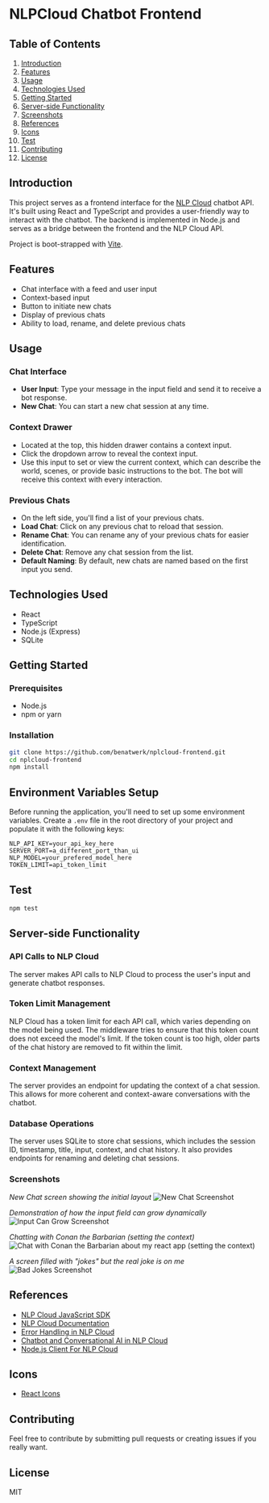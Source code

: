 # NLPCloud Chatbot Frontend

## Table of Contents

1. [Introduction](#introduction)
2. [Features](#features)
3. [Usage](#usage)
4. [Technologies Used](#technologies-used)
5. [Getting Started](#getting-started)
6. [Server-side Functionality](#server-side-functionality)
7. [Screenshots](#screenshots)
8. [References](#references)
9. [Icons](#icons)
10. [Test](#test)
11. [Contributing](#contributing)
12. [License](#license)

## Introduction

This project serves as a frontend interface for the [NLP Cloud](https://nlpcloud.io/) chatbot API. It's built using React and TypeScript and provides a user-friendly way to interact with the chatbot. The backend is implemented in Node.js and serves as a bridge between the frontend and the NLP Cloud API.

Project is boot-strapped with [Vite](https://vitejs.dev/).

## Features

-   Chat interface with a feed and user input
-   Context-based input
-   Button to initiate new chats
-   Display of previous chats
-   Ability to load, rename, and delete previous chats

## Usage

### Chat Interface

-   **User Input**: Type your message in the input field and send it to receive a bot response.
-   **New Chat**: You can start a new chat session at any time.

### Context Drawer

-   Located at the top, this hidden drawer contains a context input.
-   Click the dropdown arrow to reveal the context input.
-   Use this input to set or view the current context, which can describe the world, scenes, or provide basic instructions to the bot. The bot will receive this context with every interaction.

### Previous Chats

-   On the left side, you'll find a list of your previous chats.
-   **Load Chat**: Click on any previous chat to reload that session.
-   **Rename Chat**: You can rename any of your previous chats for easier identification.
-   **Delete Chat**: Remove any chat session from the list.
-   **Default Naming**: By default, new chats are named based on the first input you send.

## Technologies Used

-   React
-   TypeScript
-   Node.js (Express)
-   SQLite

## Getting Started

### Prerequisites

-   Node.js
-   npm or yarn

### Installation

```bash
git clone https://github.com/benatwerk/nplcloud-frontend.git
cd nplcloud-frontend
npm install
```

## Environment Variables Setup

Before running the application, you'll need to set up some environment variables. Create a `.env` file in the root directory of your project and populate it with the following keys:

```env
NLP_API_KEY=your_api_key_here
SERVER_PORT=a_different_port_than_ui
NLP_MODEL=your_prefered_model_here
TOKEN_LIMIT=api_token_limit
```

## Test

```bash
npm test
```

## Server-side Functionality

### API Calls to NLP Cloud

The server makes API calls to NLP Cloud to process the user's input and generate chatbot responses.

### Token Limit Management

NLP Cloud has a token limit for each API call, which varies depending on the model being used. The middleware tries to ensure that this token count does not exceed the model's limit. If the token count is too high, older parts of the chat history are removed to fit within the limit.

### Context Management

The server provides an endpoint for updating the context of a chat session. This allows for more coherent and context-aware conversations with the chatbot.

### Database Operations

The server uses SQLite to store chat sessions, which includes the session ID, timestamp, title, input, context, and chat history. It also provides endpoints for renaming and deleting chat sessions.

### Screenshots

_New Chat screen showing the initial layout_
![New Chat Screenshot](./screenshots/new-chat.jpg)

_Demonstration of how the input field can grow dynamically_
![Input Can Grow Screenshot](./screenshots/input-can-grow.jpg)

_Chatting with Conan the Barbarian (setting the context)_
![Chat with Conan the Barbarian about my react app (setting the context)](./screenshots/conan-chat.jpg)

_A screen filled with "jokes" but the real joke is on me_
![Bad Jokes Screenshot](./screenshots/bad-jokes.jpg)

## References

-   [NLP Cloud JavaScript SDK](https://github.com/nlpcloud/nlpcloud-js)
-   [NLP Cloud Documentation](https://docs.nlpcloud.com/?javascript#introduction)
-   [Error Handling in NLP Cloud](https://docs.nlpcloud.com/#errors)
-   [Chatbot and Conversational AI in NLP Cloud](https://docs.nlpcloud.com/#chatbot-and-conversational-ai)
-   [Node.js Client For NLP Cloud](https://github.com/nlpcloud/nlpcloud-js)

## Icons

-   [React Icons](https://react-icons.github.io/react-icons/)

## Contributing

Feel free to contribute by submitting pull requests or creating issues if you really want.

## License

MIT
